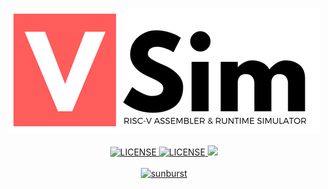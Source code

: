 <p align="center">
  <img src="./assets/logo.png" alt="VSim">
  <br><br>
  <a href="https://github.com/andrescv/VSim/blob/master/LICENSE">
    <img src="https://img.shields.io/badge/License-MIT-yellow.svg" alt="LICENSE">
  </a>
  <a href="https://travis-ci.com/andrescv/VSim.svg?token=h9ViHq8BCqh3R8sDcjui&branch=master">
    <img src="https://travis-ci.com/andrescv/VSim.svg?token=h9ViHq8BCqh3R8sDcjui&branch=master" alt="LICENSE">
  </a>
  <a href="https://codecov.io/gh/andrescv/VSim">
    <img src="https://codecov.io/gh/andrescv/VSim/branch/master/graph/badge.svg?token=FpiLNNzYj8" />
  </a><br><br>
  <a href="https://codecov.io/gh/andrescv/VSim/commit/e16053e0d0243fe0c7acbf6f6984cf4507098c03/graphs/sunburst.svg?token=FpiLNNzYj8">
    <img src="https://codecov.io/gh/andrescv/VSim/commit/e16053e0d0243fe0c7acbf6f6984cf4507098c03/graphs/sunburst.svg?token=FpiLNNzYj8"
    alt="sunburst"
    width="80"
    >
  </a>
</p>

